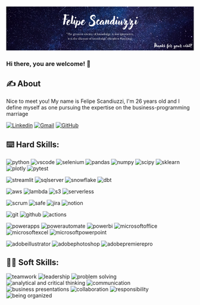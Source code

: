 [![Header](https://github.com/Felipe-Scandiuzzi/Felipe-Scandiuzzi/blob/images/Felipe%20Scandiuzzi.png "Header")](https://www.linkedin.com/in/felipescandiuzzi/)


### Hi there, you are welcome! 👋

## ✍️ About

Nice to meet you! My name is Felipe Scandiuzzi, I'm 26 years old and I define myself as one pursuing the expertise on the business-programming marriage

[![Linkedin](https://img.shields.io/badge/felipe-scandiuzzi-0A66C2?&logo=Linkedin&logoColor=white&link=https://www.linkedin.com/in/felipescandiuzzi/)](https://www.linkedin.com/in/felipescandiuzzi/)
[![Gmail](https://img.shields.io/badge/felipescandiuzzi97@gmail.com-EA4335?&logo=Gmail&logoColor=white&link=mailto:felipescandiuzzi97@gmail.com)](mailto:felipescandiuzzi97@gmail.com)
[![GitHub](https://img.shields.io/github/followers/felipe-scandiuzzi?label=follow&style=social)](https://github.com/felipe-scandiuzzi)

## ⌨️ Hard Skills:

![python](https://img.shields.io/badge/Python-3776AB?&logo=python&logoColor=white)
![vscode](https://img.shields.io/badge/VSCode-0078D4?&logo=visual%20studio%20code&logoColor=white)
![selenium](https://img.shields.io/badge/Selenium-3F4F75?&logo=selenium&logoColor=white)
![pandas](https://img.shields.io/badge/Pandas-2C2D72?&logo=pandas&logoColor=white)
![numpy](https://img.shields.io/badge/Numpy-777BB4?&logo=numpy&logoColor=white)
![scipy](https://img.shields.io/badge/SciPy-654FF0?&logo=SciPy&logoColor=white)
![sklearn](https://img.shields.io/badge/scikit_learn-F7931E?&logo=scikit-learn&logoColor=white)
![plotly](https://img.shields.io/badge/Plotly-3F4F75?&logo=plotly&logoColor=white)
![pytest](https://img.shields.io/badge/Pytest-0A9EDC?&logo=pytest&logoColor=white)

![streamlit](https://img.shields.io/badge/Streamlit-FF4B4B?&logo=streamlit&logoColor=white)
![sqlserver](https://img.shields.io/badge/SQL%20Server-000000?&logo=microsoftsqlserver&logoColor=white)
![snowflake](https://img.shields.io/badge/Snowflake-29B5E8?&logo=snowflake&logoColor=white)
![dbt](https://img.shields.io/badge/dbt-FF694B?&logo=dbt&logoColor=white)

![aws](https://img.shields.io/badge/Amazon_AWS-FF9900?&logo=amazonaws&logoColor=white)
![lambda](https://img.shields.io/badge/AWS%20Lambda-000000?&logo=awslambda&logoColor=white)
![s3](https://img.shields.io/badge/Amazon%20S3-000000?&logo=amazons3&logoColor=white)
![serverless](https://img.shields.io/badge/Serverless-FD5750?&logo=serverless&logoColor=white)

![scrum](https://img.shields.io/badge/Scrum-7C63A2)
![safe](https://img.shields.io/badge/SAFe-66748C)
![jira](https://img.shields.io/badge/Jira-0052CC?&logo=Jira&logoColor=white)
![notion](https://img.shields.io/badge/Notion-7C63A2?&logo=Notion&logoColor=white)

![git](https://img.shields.io/badge/Git-000000?&logo=git&logoColor=white)
![github](https://img.shields.io/badge/GitHub-000000?&logo=github&logoColor=white)
![actions](https://img.shields.io/badge/GitHub%20Actions-2088FF?&logo=github-actions&logoColor=white)

![powerapps](https://img.shields.io/badge/Power%20Apps-741d63?&logo=powerapps&logoColor=white)
![powerautomate](https://img.shields.io/badge/Power%20Automate-0f48c2?&logo=powerautomate&logoColor=white)
![powerbi](https://img.shields.io/badge/Power%20BI-e9c310?&logo=powerbi&logoColor=white)
![microsoftoffice](https://img.shields.io/badge/Microsoft%20Office-f63800?&logo=microsoftoffice&logoColor=white)
![microsoftexcel](https://img.shields.io/badge/Microsoft%20Excel-026e38?&logo=microsoftexcel&logoColor=white)
![microsoftpowerpoint](https://img.shields.io/badge/Microsoft%20PowerPoint-e94320?&logo=microsoftpowerpoint&logoColor=white)

![adobeillustrator](https://img.shields.io/badge/Adobe%20Illustrator-f79500?&logo=adobeillustrator&logoColor=white)
![adobephotoshop](https://img.shields.io/badge/Adobe%20Photoshop-001d34?&logo=adobephotoshop&logoColor=white)
![adobepremierepro](https://img.shields.io/badge/Adobe%20Premiere-000058?&logo=adobepremierepro&logoColor=white)


## 🙋‍♂️ Soft Skills:
![teamwork](https://img.shields.io/badge/Teamwork-AC2724)
![leadership](https://img.shields.io/badge/Leadership-42BEEB)
![problem solving](https://img.shields.io/badge/Problem%20Solving-98C74D)
![analytical and critical thinking](https://img.shields.io/badge/Analytical%20and%20Critical%20Thinking-6E8BAB)
![communication](https://img.shields.io/badge/Communication-559C93)
![business presentations](https://img.shields.io/badge/Business%20Presentations-AC2724)
![collaboration](https://img.shields.io/badge/Collaboration-98C74D)
![responsibility](https://img.shields.io/badge/responsibility-F06242)
![being organized](https://img.shields.io/badge/Organization-709C8F)
